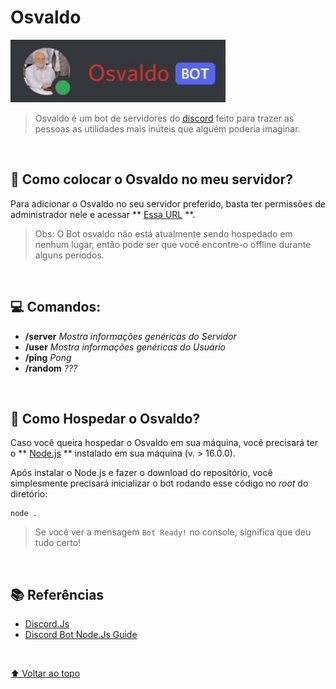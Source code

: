 # Osvaldo

<img src="https://github.com/thiagowaib/osvaldo/blob/main/github/osvaldo-bot.jpg" 
width="auto" height="100px" alt="Bot Osvaldo">

> Osvaldo é um bot de servidores do [discord](https://discord.com "discord") feito para trazer as pessoas as utilidades mais inúteis que alguém poderia imaginar.

<br>

## 🤖 Como colocar o Osvaldo no meu servidor?

Para adicionar o Osvaldo no seu servidor preferido, basta ter permissões de administrador nele e acessar ** [Essa URL](https://discord.com/api/oauth2/authorize?client_id=902586917927944223&permissions=3202048&scope=bot%20applications.commands "Essa URL") **.

> Obs: O Bot osvaldo não está atualmente sendo hospedado em nenhum lugar, então pode ser que você encontre-o offline durante alguns períodos.

<br>

## 💻 Comandos:

* **/server**
*Mostra informações genéricas do Servidor*
* **/user**
*Mostra informações genéricas do Usuário*
* **/ping**
*Pong*
* **/random**
*???*

<br>

## 🚀 Como Hospedar o Osvaldo?

Caso você queira hospedar o Osvaldo em sua máquina, você precisará ter o ** [Node.js](https://nodejs.org/en/ "Node.js") ** instalado em sua máquina (v. > 16.0.0).

Após instalar o Node.js e fazer o download do repositório, você simplesmente precisará inicializar o bot rodando esse código no *root* do diretório:

    node .

> Se você ver a mensagem `Bot Ready!` no console, significa que deu tudo certo!

<br>

## 📚 Referências

- [Discord.Js](https://discord.js.org/#/ "Discord.Js")
- [Discord Bot Node.Js Guide](https://discordjs.guide/#before-you-begin "Discord Bot Node.Js Guide")

<br>

[⬆ Voltar ao topo](#osvaldo)<br>